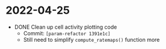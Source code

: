 # 2022-04-25

- DONE Clean up cell activity plotting code
	- Commit: `[param-refactor 1391e1c]`
	- Still need to simplify `compute_ratemaps()` function more
